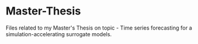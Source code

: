# Master-Thesis
Files related to my Master's Thesis on topic - Time series forecasting for a simulation-accelerating surrogate models.
